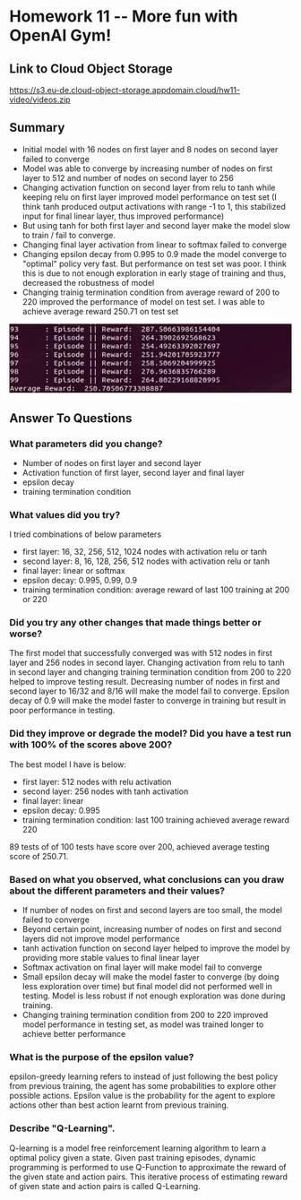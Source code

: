 # Homework 11 -- More fun with OpenAI Gym!

## Link to Cloud Object Storage

https://s3.eu-de.cloud-object-storage.appdomain.cloud/hw11-video/videos.zip

## Summary

- Initial model with 16 nodes on first layer and 8 nodes on second layer failed to converge
- Model was able to converge by increasing number of nodes on first layer to 512 and number of nodes on second layer to 256
- Changing activation function on second layer from relu to tanh while keeping relu on first layer improved model performance on test set (I think tanh produced output activations with range -1 to 1, this stabilized input for final linear layer, thus improved performance)
- But using tanh for both first layer and second layer make the model slow to train / fail to converge.
- Changing final layer activation from linear to softmax failed to converge
- Changing epsilon decay from 0.995 to 0.9 made the model converge to "optimal" policy very fast. But performance on test set was poor. I think this is due to not enough exploration in early stage of training and thus, decreased the robustness of model
- Changing trainig termination condition from average reward of 200 to 220 improved the performance of model on test set. I was able to achieve average reward 250.71 on test set

![Test Score](testing_score.png)

## Answer To Questions

### What parameters did you change?

- Number of nodes on first layer and second layer
- Activation function of first layer, second layer and final layer
- epsilon decay
- training termination condition


### What values did you try?

I tried combinations of below parameters
- first layer: 16, 32, 256, 512, 1024 nodes with activation relu or tanh
- second layer: 8, 16, 128, 256, 512 nodes with activation relu or tanh
- final layer: linear or softmax
- epsilon decay: 0.995, 0.99, 0.9
- training termination condition: average reward of last 100 training at 200 or 220

### Did you try any other changes that made things better or worse?

The first model that successfully converged was with 512 nodes in first layer and 256 nodes in second layer. Changing activation from relu to tanh in second layer and changing training termination condition from 200 to 220 helped to improve testing result. Decreasing number of nodes in first and second layer to 16/32 and 8/16 will make the model fail to converge. Epsilon decay of 0.9 will make the model faster to converge in training but result in poor performance in testing.

### Did they improve or degrade the model? Did you have a test run with 100% of the scores above 200?

The best model I have is below:
- first layer: 512 nodes with relu activation
- second layer: 256 nodes with tanh activation
- final layer: linear
- epsilon decay: 0.995
- training termination condition: last 100 training achieved average reward 220

89 tests of of 100 tests have score over 200, achieved average testing score of 250.71.

### Based on what you observed, what conclusions can you draw about the different parameters and their values?

- If number of nodes on first and second layers are too small, the model failed to converge
- Beyond certain point, increasing number of nodes on first and second layers did not improve model performance
- tanh activation function on second layer helped to improve the model by providing more stable values to final linear layer
- Softmax activation on final layer will make model fail to converge
- Small epsilon decay will make the model faster to converge (by doing less exploration over time) but final model did not performed well in testing. Model is less robust if not enough exploration was done during training.
- Changing training termination condition from 200 to 220 improved model performance in testing set, as model was trained longer to achieve better performance

### What is the purpose of the epsilon value?

epsilon-greedy learning refers to instead of just following the best policy from previous training, the agent has some probabilities to explore other possible actions. Epsilon value is the probability for the agent to explore actions other than best action learnt from previous training.

### Describe "Q-Learning".

Q-learning is a model free reinforcement learning algorithm to learn a optimal policy given a state. Given past training episodes, dynamic programming is performed to use Q-Function to approximate the reward of the given state and action pairs. This iterative process of estimating reward of given state and action pairs is called Q-Learning.